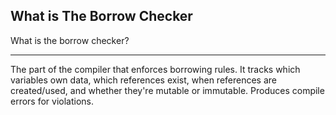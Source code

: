 ## What is The Borrow Checker

What is the borrow checker?

---

The part of the compiler that enforces borrowing rules. It tracks which variables own data, which references exist, when references are created/used, and whether they're mutable or immutable. Produces compile errors for violations.

